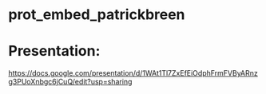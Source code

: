# prot_embed_patrickbreen

# Presentation:

https://docs.google.com/presentation/d/1WAt1Tl7ZxEfEiOdphFrmFVByARnzg3PUoXnbgc6jCuQ/edit?usp=sharing
